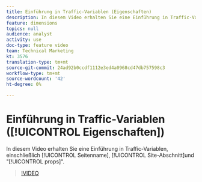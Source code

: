 ```yaml
---
title: Einführung in Traffic-Variablen (Eigenschaften)
description: In diesem Video erhalten Sie eine Einführung in Traffic-Variablen, einschließlich Seitenname, Site-Abschnitt und "props".
feature: dimensions
topics: null
audience: analyst
activity: use
doc-type: feature video
team: Technical Marketing
kt: 3576
translation-type: tm+mt
source-git-commit: 24ad92b0ccdf1112e3ed4a0968cd47db757598c3
workflow-type: tm+mt
source-wordcount: '42'
ht-degree: 0%

---
```



# Einführung in Traffic-Variablen ([!UICONTROL Eigenschaften])

In diesem Video erhalten Sie eine Einführung in Traffic-Variablen, einschließlich [!UICONTROL Seitenname], [!UICONTROL Site-Abschnitt]und &quot;[!UICONTROL props]&quot;.

>[!VIDEO](https://video.tv.adobe.com/v/28767/?quality=12)

